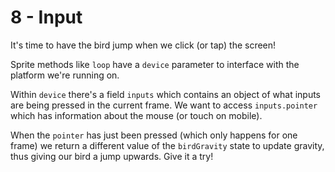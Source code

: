 # 8 - Input

It's time to have the bird jump when we click (or tap) the screen!

Sprite methods like `loop` have a `device` parameter to interface with the platform we're running on.

Within `device` there's a field `inputs` which contains an object of what inputs are being pressed in the current frame. We want to access `inputs.pointer` which has information about the mouse (or touch on mobile).

When the `pointer` has just been pressed (which only happens for one frame) we return a different value of the `birdGravity` state to update gravity, thus giving our bird a jump upwards. Give it a try!
